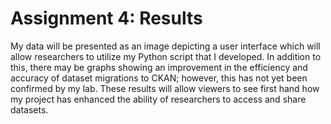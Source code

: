 # Assignment 4: Results 

My data will be presented as an image depicting a user interface which will allow researchers to utilize my Python script that I developed. In addition to this, there may be graphs showing an improvement in the efficiency and accuracy of dataset migrations to CKAN; however, this has not yet been confirmed by my lab. These results will allow viewers to see first hand how my project has enhanced the ability of researchers to access and share datasets.
